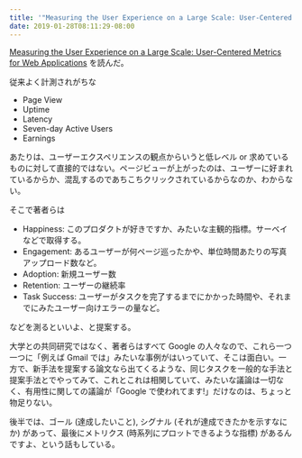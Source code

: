 ```yaml
---
title: '"Measuring the User Experience on a Large Scale: User-Centered Metrics for Web Applications" を読んだ'
date: 2019-01-28T08:11:29-08:00
---
```

[Measuring the User Experience on a Large Scale: User-Centered Metrics for Web Applications][Kerry_et_al_2010] を読んだ。

従来よく計測されがちな

* Page View
* Uptime
* Latency
* Seven-day Active Users
* Earnings

あたりは、ユーザーエクスペリエンスの観点からいうと低レベル or 求めているものに対して直接的ではない。ページビューが上がったのは、ユーザーに好まれているからか、混乱するのであちこちクリックされているからなのか、わからない。

そこで著者らは

* Happiness: このプロダクトが好きですか、みたいな主観的指標。サーベイなどで取得する。
* Engagement: あるユーザーが何ページ巡ったかや、単位時間あたりの写真アップロード数など。
* Adoption: 新規ユーザー数
* Retention: ユーザーの継続率
* Task Success: ユーザーがタスクを完了するまでにかかった時間や、それまでにみたユーザー向けエラーの量など。

などを測るといいよ、と提案する。

大学との共同研究ではなく、著者らはすべて Google の人々なので、これら一つ一つに「例えば Gmail では」みたいな事例がはいっていて、そこは面白い。一方で、新手法を提案する論文なら出てくるような、同じタスクを一般的な手法と提案手法とでやってみて、これとこれは相関していて、みたいな議論は一切なく、有用性に関しての議論が「Google で使われてます!」だけなのは、ちょっと物足りない。

後半では、ゴール (達成したいこと), シグナル (それが達成できたかを示すなにか) があって、最後にメトリクス (時系列にプロットできるような指標) があるんですよ、という話もしている。

[Kerry_et_al_2010]: https://ai.google/research/pubs/pub36299